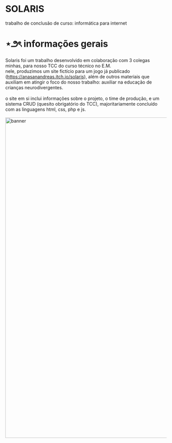 # SOLARIS
trabalho de conclusão de curso: informática para internet

# ⋆౨ৎ informações gerais
Solaris foi um trabalho desenvolvido em colaboração com 3 colegas minhas, para nosso TCC do curso técnico no E.M. </br>
nele, produzimos um site fictício para um jogo já publicado (https://anasanandreas.itch.io/solaris), além de outros materiais que auxiliam em atingir o foco do nosso trabalho: auxiliar na educação de crianças neurodivergentes. 
</br></br>
o site em si inclui informações sobre o projeto, o time de produção, e um sistema CRUD (quesito obrigatório do TCC), majoritariamente concluído com as linguagens html, css, php e js.
<br><br>
<img width="1000"  alt="banner" src="https://github.com/user-attachments/assets/1dc0f609-3a00-4450-b606-657f7cf23928" />
